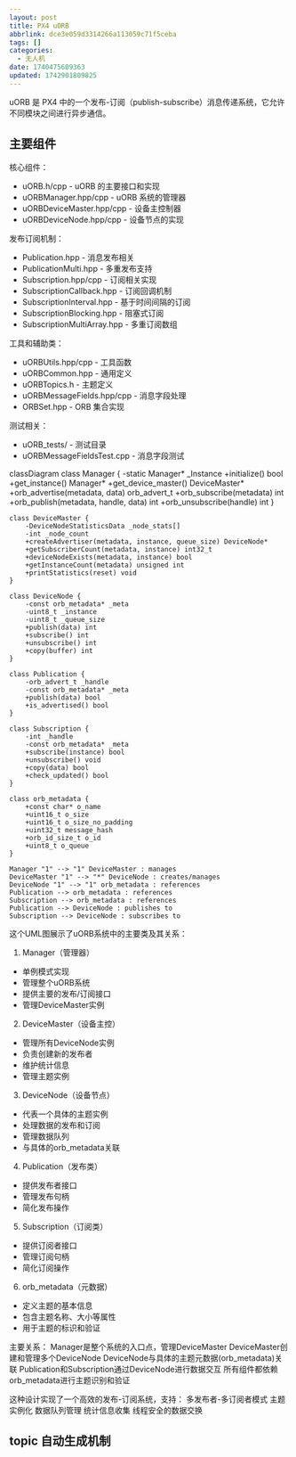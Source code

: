 ```yaml
---
layout: post
title: PX4 uORB
abbrlink: dce3e059d3314266a113059c71f5ceba
tags: []
categories:
  - 无人机
date: 1740475609363
updated: 1742901809825
---
```


uORB 是 PX4 中的一个发布-订阅（publish-subscribe）消息传递系统，它允许不同模块之间进行异步通信。

## 主要组件

核心组件：

- uORB.h/cpp - uORB 的主要接口和实现
- uORBManager.hpp/cpp - uORB 系统的管理器
- uORBDeviceMaster.hpp/cpp - 设备主控制器
- uORBDeviceNode.hpp/cpp - 设备节点的实现

发布订阅机制：

- Publication.hpp - 消息发布相关
- PublicationMulti.hpp - 多重发布支持
- Subscription.hpp/cpp - 订阅相关实现
- SubscriptionCallback.hpp - 订阅回调机制
- SubscriptionInterval.hpp - 基于时间间隔的订阅
- SubscriptionBlocking.hpp - 阻塞式订阅
- SubscriptionMultiArray.hpp - 多重订阅数组

工具和辅助类：

- uORBUtils.hpp/cpp - 工具函数
- uORBCommon.hpp - 通用定义
- uORBTopics.h - 主题定义
- uORBMessageFields.hpp/cpp - 消息字段处理
- ORBSet.hpp - ORB 集合实现

测试相关：

- uORB\_tests/ - 测试目录
- uORBMessageFieldsTest.cpp - 消息字段测试

classDiagram
class Manager {
-static Manager\* \_Instance
+initialize() bool
+get\_instance() Manager\*
+get\_device\_master() DeviceMaster\*
+orb\_advertise(metadata, data) orb\_advert\_t
+orb\_subscribe(metadata) int
+orb\_publish(metadata, handle, data) int
+orb\_unsubscribe(handle) int
}

```
class DeviceMaster {
    -DeviceNodeStatisticsData _node_stats[]
    -int _node_count
    +createAdvertiser(metadata, instance, queue_size) DeviceNode*
    +getSubscriberCount(metadata, instance) int32_t
    +deviceNodeExists(metadata, instance) bool
    +getInstanceCount(metadata) unsigned int
    +printStatistics(reset) void
}

class DeviceNode {
    -const orb_metadata* _meta
    -uint8_t _instance
    -uint8_t _queue_size
    +publish(data) int
    +subscribe() int
    +unsubscribe() int
    +copy(buffer) int
}

class Publication {
    -orb_advert_t _handle
    -const orb_metadata* _meta
    +publish(data) bool
    +is_advertised() bool
}

class Subscription {
    -int _handle
    -const orb_metadata* _meta
    +subscribe(instance) bool
    +unsubscribe() void
    +copy(data) bool
    +check_updated() bool
}

class orb_metadata {
    +const char* o_name
    +uint16_t o_size
    +uint16_t o_size_no_padding
    +uint32_t message_hash
    +orb_id_size_t o_id
    +uint8_t o_queue
}

Manager "1" --> "1" DeviceMaster : manages
DeviceMaster "1" --> "*" DeviceNode : creates/manages
DeviceNode "1" --> "1" orb_metadata : references
Publication --> orb_metadata : references
Subscription --> orb_metadata : references
Publication --> DeviceNode : publishes to
Subscription --> DeviceNode : subscribes to
```

这个UML图展示了uORB系统中的主要类及其关系：

1. Manager（管理器）

- 单例模式实现
- 管理整个uORB系统
- 提供主要的发布/订阅接口
- 管理DeviceMaster实例

2. DeviceMaster（设备主控）

- 管理所有DeviceNode实例
- 负责创建新的发布者
- 维护统计信息
- 管理主题实例

3. DeviceNode（设备节点）

- 代表一个具体的主题实例
- 处理数据的发布和订阅
- 管理数据队列
- 与具体的orb\_metadata关联

4. Publication（发布类）

- 提供发布者接口
- 管理发布句柄
- 简化发布操作

5. Subscription（订阅类）

- 提供订阅者接口
- 管理订阅句柄
- 简化订阅操作

6. orb\_metadata（元数据）

- 定义主题的基本信息
- 包含主题名称、大小等属性
- 用于主题的标识和验证

主要关系：
Manager是整个系统的入口点，管理DeviceMaster
DeviceMaster创建和管理多个DeviceNode
DeviceNode与具体的主题元数据(orb\_metadata)关联
Publication和Subscription通过DeviceNode进行数据交互
所有组件都依赖orb\_metadata进行主题识别和验证

这种设计实现了一个高效的发布-订阅系统，支持：
多发布者-多订阅者模式
主题实例化
数据队列管理
统计信息收集
线程安全的数据交换

## topic 自动生成机制
